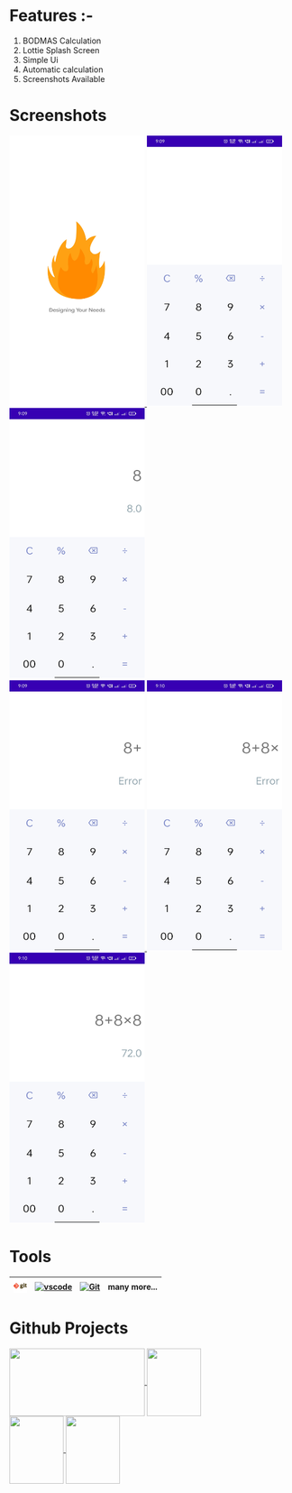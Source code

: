 # Features :-
1. BODMAS Calculation
2. Lottie Splash Screen
3. Simple Ui
4. Automatic calculation
5. Screenshots Available

# Screenshots
<a href="https://github.com/Dev-NeeluSingh/SimpleCalculator/blob/master/Screenshot%201.jpg.jpg">
      <img alt="Qries" src="https://github.com/Dev-NeeluSingh/SimpleCalculator/blob/master/Screenshot%201.jpg" width=240" height="480">
</a>

<a href="https://github.com/Dev-NeeluSingh/SimpleCalculator/blob/master/Screenshot%204.jpg.jpg">
      <img alt="Qries" src="https://github.com/Dev-NeeluSingh/SimpleCalculator/blob/master/Screenshot%204.jpg" width=240" height="480">
</a>

<a href="https://github.com/Dev-NeeluSingh/SimpleCalculator/blob/master/Screenshot%202.jpg.jpg">
      <img alt="Qries" src="https://github.com/Dev-NeeluSingh/SimpleCalculator/blob/master/Screenshot%202.jpg" width=240" height="480">
</a>
</br>
<a href="https://github.com/Dev-NeeluSingh/SimpleCalculator/blob/master/Screenshot%203.jpg.jpg">
      <img alt="Qries" src="https://github.com/Dev-NeeluSingh/SimpleCalculator/blob/master/Screenshot%203.jpg" width=240" height="480">
</a>

<a href="https://github.com/Dev-NeeluSingh/SimpleCalculator/blob/master/Screenshot%205.jpg.jpg">
      <img alt="Qries" src="https://github.com/Dev-NeeluSingh/SimpleCalculator/blob/master/Screenshot%205.jpg" width=240" height="480">
</a>

<a href="https://github.com/Dev-NeeluSingh/SimpleCalculator/blob/master/Screenshot%206.jpg.jpg">
      <img alt="Qries" src="https://github.com/Dev-NeeluSingh/SimpleCalculator/blob/master/Screenshot%206.jpg" width=240" height="480">
</a>

# Tools
| [<img src="https://raw.githubusercontent.com/github/explore/80688e429a7d4ef2fca1e82350fe8e3517d3494d/topics/git/git.png" alt="Git" width="24">](https://git-scm.com/) |  [<img src="https://upload.wikimedia.org/wikipedia/commons/thumb/2/2d/Visual_Studio_Code_1.18_icon.svg/1200px-Visual_Studio_Code_1.18_icon.svg.png" alt="vscode" width="24">](https://code.visualstudio.com/) | [<img src="https://upload.wikimedia.org/wikipedia/commons/thumb/c/c1/Android_Studio_icon_%282023%29.svg/800px-Android_Studio_icon_%282023%29.svg.png" alt="Git" width="24">](https://developer.android.com/studio) | many more...
|---|---|---|---|
# Github Projects
<a href="https://github.com/Dev-NeeluSingh/Scientific-Calculator">
  <img height="120" width="240" align="center" src="https://github-readme-stats.vercel.app/api/pin/?username=Dev-NeeluSingh&repo=Scientific-Calculator&show_owner=true" />
</a>
<a href="https://github.com/Dev-NeeluSingh/Flashlight-App">
  <img height="120" width="96" align="center" src="https://github-readme-stats.vercel.app/api/pin/?username=Dev-NeeluSingh&repo=Flashlight-App&show_owner=true" />
</a>
</br>
<a href="https://github.com/Dev-NeeluSingh/Runtime-Notification-Permission">
  <img height="120" width="96" align="center" src="https://github-readme-stats.vercel.app/api/pin/?username=Dev-NeeluSingh&repo=Runtime-Notification-Permission&show_owner=true" />
</a>
<a href="https://github.com/Dev-NeeluSingh/Fullscreen-Activity-Android-11-Above">
  <img height="120" width="96" align="center" src="https://github-readme-stats.vercel.app/api/pin/?username=Dev-NeeluSingh&repo=Fullscreen-Activity-Android-11-Above&show_owner=true" />
</a>
